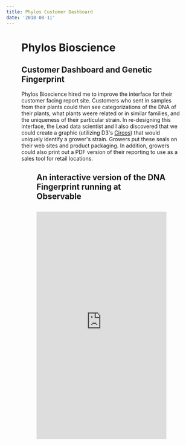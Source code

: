 ```yaml
---
title: Phylos Customer Dashboard
date: '2018-08-11'
---
```


<script>
    import { page } from '$app/stores';
    const slug = $page.url.pathname;
    import Figure from '$lib/components/Figure.svelte'
</script>

<Figure imgUrl={`${slug}project-display.png`} altname="Images of a dashboard web site" caption="The customer dashboard for Phylos." figClass="title"/>

# Phylos Bioscience

## Customer Dashboard and Genetic Fingerprint

Phylos Bioscience hired me to improve the interface for their customer facing report site. Customers who sent in samples from their plants could then see categorizations of the DNA of their plants, what plants weere related or in similar families, and the uniqueness of their particular strain. In re-designing this interface, the Lead data scientist and I also discovered that we could create a graphic (utilizing D3's [Circos](https://circos.ca)) that would uniquely identify a grower's strain. Growers put these seals on their web sites and product packaging. In addition, growers could also print out a PDF version of their reporting to use as a sales tool for retail locations.

<Figure imgUrl={`${slug}showcase.jpg`} altname="Images of a dashboard web site" caption="The customer dashboard for Phylos." figClass="normal"/>

## An interactive version of the DNA Fingerprint running at Observable

<div class="experiment">
<iframe title="Interactive Observable Notebook" width="100%" height="600" frameborder="0" style="background-color: white;"
  src="https://observablehq.com/embed/@russellbits/phylos-cannabis-genetic-fingerprint?cell=*"></iframe>
</div>

<style>
.experiment {
    margin: 2em 0 0 0;
}
</style>
